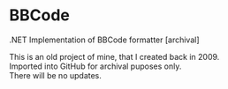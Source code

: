 # BBCode
.NET Implementation of BBCode formatter [archival]

This is an old project of mine, that I created back in 2009.<br/>
Imported into GitHub for archival puposes only.<br/>
There will be no updates.
